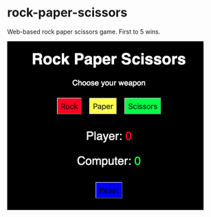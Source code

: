 # rock-paper-scissors
Web-based rock paper scissors game.
First to 5 wins.

![Alt text](/images/screenshot.png?raw=true "Screenshot")
